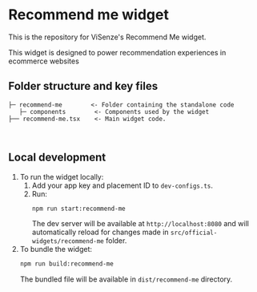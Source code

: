 # Recommend me widget
This is the repository for ViSenze's Recommend Me widget. 

This widget is designed to power recommendation experiences in ecommerce websites

## Folder structure and key files

```
├─ recommend-me        <- Folder containing the standalone code 
   ├─ components        <- Components used by the widget
├── recommend-me.tsx    <- Main widget code.
 
   
```

## Local development

1. To run the widget locally:
   1. Add your app key and placement ID to `dev-configs.ts`.
   2. Run:
      ```sh
      npm run start:recommend-me
      ```
      The dev server will be available at `http://localhost:8080` and will automatically reload for changes made in `src/official-widgets/recommend-me` folder.
2. To bundle the widget:
   ```sh
   npm run build:recommend-me
   ```
   The bundled file will be available in `dist/recommend-me` directory. 